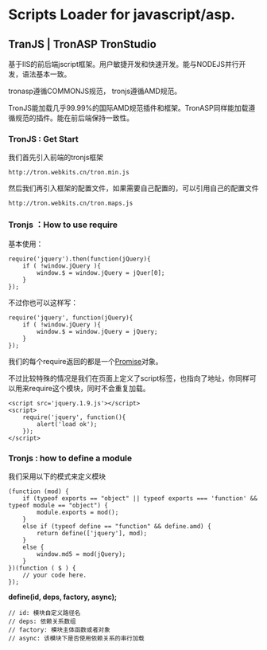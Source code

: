﻿Scripts Loader for javascript/asp.
=========

## TranJS | TronASP  TronStudio

基于IIS的前后端jscript框架。用户敏捷开发和快速开发。能与NODEJS并行开发，语法基本一致。

tronasp遵循COMMONJS规范， tronjs遵循AMD规范。

TronJS能加载几乎99.99%的国际AMD规范插件和框架。TronASP同样能加载遵循规范的插件。能在前后端保持一致性。


### TronJS : Get Start
我们首先引入前端的tronjs框架

    http://tron.webkits.cn/tron.min.js


然后我们再引入框架的配置文件，如果需要自己配置的，可以引用自己的配置文件

    http://tron.webkits.cn/tron.maps.js
    

### Tronjs ：How to use require

基本使用：

    require('jquery').then(function(jQuery){
        if ( !window.jQuery ){
            window.$ = window.jQuery = jQuer[0];
        }
    });
    
不过你也可以这样写：

    require('jquery', function(jQuery){
        if ( !window.jQuery ){
            window.$ = window.jQuery = jQuery;
        }
    });

我们的每个require返回的都是一个[Promise][1]对象。

不过比较特殊的情况是我们在页面上定义了script标签，也指向了地址，你同样可以用来require这个模块，同时不会重复加载。

    <script src='jquery.1.9.js'></script>
    <script>
        require('jquery', function(){
            alert('load ok');
        });
    </script>

### Tronjs : how to define a module

我们采用以下的模式来定义模块

    (function (mod) {
        if (typeof exports == "object" || typeof exports === 'function' && typeof module == "object") {
            module.exports = mod();
        }
        else if (typeof define == "function" && define.amd) {
            return define(['jquery'], mod);
        }
        else {
            window.md5 = mod(jQuery);
        }
    })(function ( $ ) {
        // your code here.
    });
    
**define(id, deps, factory, async);**

    // id: 模块自定义路径名
    // deps: 依赖关系数组
    // factory: 模块主体函数或者对象
    // async: 该模块下是否使用依赖关系的串行加载

  [1]: https://github.com/jakearchibald/es6-promise        "Promise"
